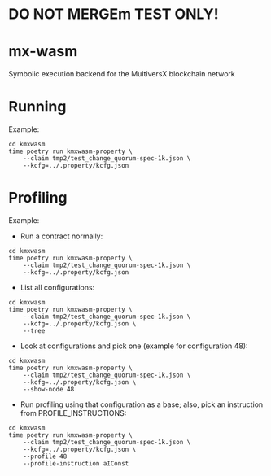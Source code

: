 # DO NOT MERGEm TEST ONLY!

# mx-wasm
Symbolic execution backend for the MultiversX blockchain network

# Running

Example:

```
cd kmxwasm
time poetry run kmxwasm-property \
    --claim tmp2/test_change_quorum-spec-1k.json \
    --kcfg=../.property/kcfg.json
```

# Profiling

Example:

* Run a contract normally:
```
cd kmxwasm
time poetry run kmxwasm-property \
    --claim tmp2/test_change_quorum-spec-1k.json \
    --kcfg=../.property/kcfg.json
```

* List all configurations:
```
cd kmxwasm
time poetry run kmxwasm-property \
    --claim tmp2/test_change_quorum-spec-1k.json \
    --kcfg=../.property/kcfg.json \
    --tree
```

* Look at configurations and pick one (example for configuration 48):
```
cd kmxwasm
time poetry run kmxwasm-property \
    --claim tmp2/test_change_quorum-spec-1k.json \
    --kcfg=../.property/kcfg.json \
    --show-node 48
```


* Run profiling using that configuration as a base; also, pick an instruction from PROFILE_INSTRUCTIONS:
```
cd kmxwasm
time poetry run kmxwasm-property \
    --claim tmp2/test_change_quorum-spec-1k.json \
    --kcfg=../.property/kcfg.json \
    --profile 48
    --profile-instruction aIConst
```
